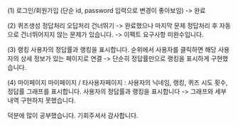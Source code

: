 (1) 로그인/회원가입
  (단순 id, password 입력으로 변경이 좋아보임)
-> 완료

(2) 퀴즈생성
  정답처리
  오답처리
  건너뛰기
-> 완료했으나 마지막 문제 정답처리 후 자동으로 건너뛰어지지 않는 문제가 있습니다.
-> 이펙트 요구사항 미완수입니다.


(3) 랭킹
  사용자의 정답률과 랭킹을 표시합니다.
  순위에서 사용자를 클릭하면 해당 사용자의 상세 정보가 있는 페이지로 연결
-> 단순히 정답률만으로 랭킹을 표시하게 구현했습니다.

(4) 마이페이지
  마이페이지 / 타사용자페이지 :
  사용자의 닉네임, 랭킹, 퀴즈 시도 횟수, 정답률 그래프를 표시합니다.
  사용자의 정답률과 랭킹을 표시합니다
-> 그래프와 세부내역 구현하지 못했습니다.

덕분에 많이 공부했습니다. 기회주셔서 감사합니다.